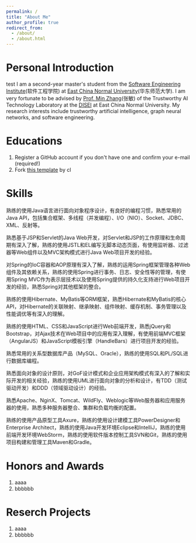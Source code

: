```yaml
---
permalink: /
title: "About Me"
author_profile: true
redirect_from: 
  - /about/
  - /about.html
---
```


Personal Introduction
======
test
I am a second-year master's student from the [Software Engineering Institute](http://www.sei.ecnu.edu.cn/)(软件工程学院) at [East China Normal University](https://www.ecnu.edu.cn/)(华东师范大学). 
I am very fortunate to be advised by [Prof. Min Zhang](https://faculty.ecnu.edu.cn/_s43/zm2/main.psp)(张敏) of the Trustworthy AI Technology Laboratory at the [DISEI](http://www.sei.ecnu.edu.cn/) at East China Normal University.
My research interests include trustworthy artificial intelligence, graph neural networks, and software engineering.

[//]: # (You can find my CV here: [XX's Curriculum Vitae]&#40;../assets/Curriculum_Vitae.pdf&#41;.)

Educations
======
1. Register a GitHub account if you don't have one and confirm your e-mail (required!)
1. Fork [this template](https://github.com/academicpages/academicpages.github.io) by cl

Skills
======
熟练的使用Java语言进行面向对象程序设计，有良好的编程习惯，熟悉常用的Java API，包括集合框架、多线程（并发编程）、I/O（NIO）、Socket、JDBC、XML、反射等。

熟悉基于JSP和Servlet的Java Web开发，对Servlet和JSP的工作原理和生命周期有深入了解，熟练的使用JSTL和EL编写无脚本动态页面，有使用监听器、过滤器等Web组件以及MVC架构模式进行Java Web项目开发的经验。

对Spring的IoC容器和AOP原理有深入了解，熟练的运用Spring框架管理各种Web组件及其依赖关系，熟练的使用Spring进行事务、日志、安全性等的管理，有使用Spring MVC作为表示层技术以及使用Spring提供的持久化支持进行Web项目开发的经验，熟悉Spring对其他框架的整合。

熟练的使用Hibernate、MyBatis等ORM框架，熟悉Hibernate和MyBatis的核心API，对Hibernate的关联映射、继承映射、组件映射、缓存机制、事务管理以及性能调优等有深入的理解。

熟练的使用HTML、CSS和JavaScript进行Web前端开发，熟悉jQuery和Bootstrap，对Ajax技术在Web项目中的应用有深入理解，有使用前端MVC框架（AngularJS）和JavaScript模板引擎（HandleBars）进行项目开发的经验。

熟悉常用的关系型数据库产品（MySQL、Oracle），熟练的使用SQL和PL/SQL进行数据库编程。

熟悉面向对象的设计原则，对GoF设计模式和企业应用架构模式有深入的了解和实际开发的相关经验，熟练的使用UML进行面向对象的分析和设计，有TDD（测试驱动开发）和DDD（领域驱动设计）的经验。

熟悉Apache、NginX、Tomcat、WildFly、Weblogic等Web服务器和应用服务器的使用，熟悉多种服务器整合、集群和负载均衡的配置。

熟练的使用产品原型工具Axure，熟练的使用设计建模工具PowerDesigner和Enterprise Architect，熟练的使用Java开发环境Eclipse和IntelliJ，熟练的使用前端开发环境WebStorm，熟练的使用软件版本控制工具SVN和Git，熟练的使用项目构建和管理工具Maven和Gradle。


Honors and Awards
======
1. aaaa 
2. bbbbbb


Reserch Projects
======
1. aaaa
1. bbbbbb